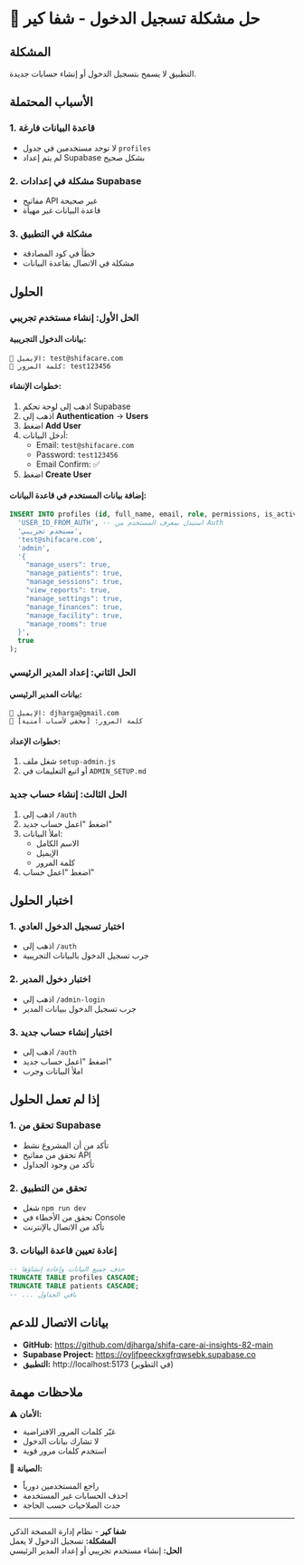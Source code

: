 # 🔧 حل مشكلة تسجيل الدخول - شفا كير

## المشكلة
التطبيق لا يسمح بتسجيل الدخول أو إنشاء حسابات جديدة.

## الأسباب المحتملة

### 1. قاعدة البيانات فارغة
- لا توجد مستخدمين في جدول `profiles`
- لم يتم إعداد Supabase بشكل صحيح

### 2. مشكلة في إعدادات Supabase
- مفاتيح API غير صحيحة
- قاعدة البيانات غير مهيأة

### 3. مشكلة في التطبيق
- خطأ في كود المصادقة
- مشكلة في الاتصال بقاعدة البيانات

## الحلول

### الحل الأول: إنشاء مستخدم تجريبي

#### بيانات الدخول التجريبية:
```
📧 الإيميل: test@shifacare.com
🔑 كلمة المرور: test123456
```

#### خطوات الإنشاء:
1. اذهب إلى لوحة تحكم Supabase
2. اذهب إلى **Authentication** → **Users**
3. اضغط **Add User**
4. أدخل البيانات:
   - Email: `test@shifacare.com`
   - Password: `test123456`
   - Email Confirm: ✅
5. اضغط **Create User**

#### إضافة بيانات المستخدم في قاعدة البيانات:
```sql
INSERT INTO profiles (id, full_name, email, role, permissions, is_active) VALUES (
  'USER_ID_FROM_AUTH', -- استبدل بمعرف المستخدم من Auth
  'مستخدم تجريبي',
  'test@shifacare.com',
  'admin',
  '{
    "manage_users": true,
    "manage_patients": true,
    "manage_sessions": true,
    "view_reports": true,
    "manage_settings": true,
    "manage_finances": true,
    "manage_facility": true,
    "manage_rooms": true
  }',
  true
);
```

### الحل الثاني: إعداد المدير الرئيسي

#### بيانات المدير الرئيسي:
```
📧 الإيميل: djharga@gmail.com
🔑 كلمة المرور: [مخفي لأسباب أمنية]
```

#### خطوات الإعداد:
1. شغل ملف `setup-admin.js`
2. أو اتبع التعليمات في `ADMIN_SETUP.md`

### الحل الثالث: إنشاء حساب جديد

1. اذهب إلى `/auth`
2. اضغط "اعمل حساب جديد"
3. املأ البيانات:
   - الاسم الكامل
   - الإيميل
   - كلمة المرور
4. اضغط "اعمل حساب"

## اختبار الحلول

### 1. اختبار تسجيل الدخول العادي
- اذهب إلى `/auth`
- جرب تسجيل الدخول بالبيانات التجريبية

### 2. اختبار دخول المدير
- اذهب إلى `/admin-login`
- جرب تسجيل الدخول ببيانات المدير

### 3. اختبار إنشاء حساب جديد
- اذهب إلى `/auth`
- اضغط "اعمل حساب جديد"
- املأ البيانات وجرب

## إذا لم تعمل الحلول

### 1. تحقق من Supabase
- تأكد من أن المشروع نشط
- تحقق من مفاتيح API
- تأكد من وجود الجداول

### 2. تحقق من التطبيق
- شغل `npm run dev`
- تحقق من الأخطاء في Console
- تأكد من الاتصال بالإنترنت

### 3. إعادة تعيين قاعدة البيانات
```sql
-- حذف جميع البيانات وإعادة إنشاؤها
TRUNCATE TABLE profiles CASCADE;
TRUNCATE TABLE patients CASCADE;
-- ... باقي الجداول
```

## بيانات الاتصال للدعم

- **GitHub:** https://github.com/djharga/shifa-care-ai-insights-82-main
- **Supabase Project:** https://oyljfpeeckxgfrqwsebk.supabase.co
- **التطبيق:** http://localhost:5173 (في التطوير)

## ملاحظات مهمة

⚠️ **الأمان:**
- غيّر كلمات المرور الافتراضية
- لا تشارك بيانات الدخول
- استخدم كلمات مرور قوية

🔧 **الصيانة:**
- راجع المستخدمين دورياً
- احذف الحسابات غير المستخدمة
- حدث الصلاحيات حسب الحاجة

---

**شفا كير** - نظام إدارة المصحة الذكي  
**المشكلة:** تسجيل الدخول لا يعمل  
**الحل:** إنشاء مستخدم تجريبي أو إعداد المدير الرئيسي 